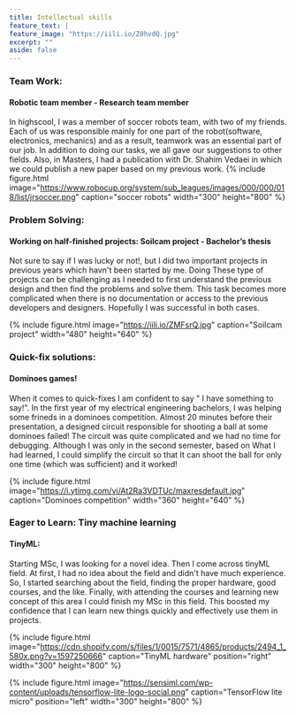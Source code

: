 ```yaml
---
title: Intellectual skills
feature_text: |
feature_image: "https://iili.io/Z0hvdQ.jpg"
excerpt: ""
aside: false
---
```




### Team Work: 
#### Robotic team member - Research team member
In highscool, I was a member of soccer robots team, with two of my friends. Each of us was responsible mainly for one part of the robot(software, electronics, mechanics) and as a result, teamwork was an essential part of our job. In addition to doing our tasks, we all gave our suggestions to other fields.
Also, in Masters, I had a publication with Dr. Shahim Vedaei in which we could publish a new paper based on my previous work.
{% include figure.html image="https://www.robocup.org/system/sub_leagues/images/000/000/018/list/jrsoccer.png" caption="soccer robots"  width="300" height="800" %}
<!-- {% include figure.html image="IranProtest22-v1.html" caption="graph"  width="300" height="800" %} -->





### Problem Solving:
#### Working on half-finished projects: Soilcam project - Bachelor’s thesis
Not sure to say if I was lucky or not!, but I did two important projects in previous years which havn't been started by me. Doing These type of projects can be challenging as I needed to first understand the previous design and then find the problems and solve them. This task becomes more complicated when there is no documentation or access to the previous developers and designers. Hopefully I was successful in both cases.

{% include figure.html image="https://iili.io/ZMFsrQ.jpg" caption="Soilcam project"  width="480" height="640" %}


### Quick-fix solutions: 
#### Dominoes games!
When it comes to quick-fixes I am confident to say " I have something to say!". 
In the first year of my electrical engineering bachelors, I was helping some frineds in a dominoes competition. Almost 20 minutes before their presentation, a designed circuit responsible for shooting a ball at some dominoes failed! The circuit was quite complicated and we had no time for debugging. Although I was only in the second semester, based on What I had learned, I could simplify the circuit so that It can shoot the ball for only one time (which was sufficient) and it worked!

{% include figure.html image="https://i.ytimg.com/vi/At2Ra3VDTUc/maxresdefault.jpg" caption="Dominoes competition"  width="360" height="640" %}

### Eager to Learn: Tiny machine learning
#### TinyML:
Starting MSc, I was looking for a novel idea. Then I come across tinyML field. At first, I had no idea about the field and didn't have much experience. So, I started searching about the field, finding the proper hardware, good courses, and the like. Finally, with attending the courses and learning new concept of this area I could finish my MSc in this field. This boosted my confidence that I can learn new things quickly and effectively use them in projects.

{% include figure.html image="https://cdn.shopify.com/s/files/1/0015/7571/4865/products/2494_1_580x.png?v=1597250666" caption="TinyML hardware" position="right" width="300" height="800" %}

{% include figure.html image="https://sensiml.com/wp-content/uploads/tensorflow-lite-logo-social.png" caption="TensorFlow lite micro" position="left" width="300" height="800" %}


<!-- ### Heading 3

#### Heading 4

##### Heading 5

###### Heading 6

<small>A small element</small>

[A link](https://david.darn.es "A link")

Lorem ipsum dolor sit amet, consectetur adip* isicing elit, sed do eiusmod *tempor incididunt ut labore et dolore magna aliqua.

Duis aute irure dolor in [A link](https://david.darn.es "A link") reprehenderit in voluptate velit esse cillum **bold text** dolore eu fugiat nulla pariatur. Excepteur span element sint occaecat cupidatat non proident, sunt _italicised text_ in culpa qui officia deserunt mollit anim id `some code` est laborum.

* An item
* An item
* An item
* An item
* An item

1. Item one
2. Item two
3. Item three
4. Item four
5. Item five

> A simple blockquote

Some HTML...

``` html
<blockquote cite="http://www.imdb.com/title/tt0284978/quotes/qt1375101">
  <p>You planning a vacation, Mr. Sullivan?</p>
  <footer>
    <a href="http://www.imdb.com/title/tt0284978/quotes/qt1375101">Sunways Security Guard</a>
  </footer>
</blockquote>
```

...CSS...

``` css
blockquote {
  text-align: center;
  font-weight: bold;
}
blockquote footer {
  font-size: .8rem;
}
```

...and JavaScript

``` js
const blockquote = document.querySelector("blockquote")
const bolden = (keyString, string) =>
  string.replace(new RegExp(keyString, 'g'), '<strong>'+keyString+'</strong>')

blockquote.innerHTML = bolden("Mr. Sullivan", blockquote.innerHTML)
```

`Single line of code`

## HTML Includes

### Contact form

{% include site-form.html %}

``` html
{% raw %}{% include site-form.html %}{% endraw %}
```

### Demo map embed

{% include map.html id="1UT-2Z-Vg_MG_TrS5X2p8SthsJhc" title="Coffee shop map" %}

``` html
{% raw %}{% include map.html id="XXXXXX" title="Coffee shop map" %}{% endraw %}
```

### Button include

{% include button.html text="A button" link="https://david.darn.es" %}

{% include button.html text="A button with icon" link="https://twitter.com/daviddarnes" icon="twitter" %}

``` html
{% raw %}{% include button.html text="A button" link="https://david.darn.es" %}
{% include button.html text="A button with icon" link="https://twitter.com/daviddarnes" icon="twitter" %}{% endraw %}
```

### Icon include

{% include icon.html id="twitter" title="twitter" %} [{% include icon.html id="linkedin" title="twitter" %}](https://www.linkedin.com/in/daviddarnes)

``` html
{% raw %}{% include icon.html id="twitter" title="twitter" %}
[{% include icon.html id="linkedin" title="twitter" %}](https://www.linkedin.com/in/daviddarnes){% endraw %}
```

### Video include

{% include video.html id="zrkcGL5H3MU" title="Siteleaf tutorial video" %}

``` html
{% raw %}{% include video.html id="zrkcGL5H3MU" title="Siteleaf tutorial video" %}{% endraw %}
```


### Image includes

{% include figure.html image="https://picsum.photos/600/800?image=894" caption="Image with caption" width="300" height="800" %}

{% include figure.html image="https://picsum.photos/600/800?image=894" caption="Right aligned image" position="right" width="300" height="800" %}

{% include figure.html image="https://picsum.photos/600/800?image=894" caption="Left aligned image" position="left" width="300" height="800" %}

{% include figure.html image="https://picsum.photos/1600/800?image=894" alt="Image with just alt text" %}

``` html
{% raw %}{% include figure.html image="https://picsum.photos/600/800?image=894" caption="Image with caption" width="300" height="800" %}

{% include figure.html image="https://picsum.photos/600/800?image=894" caption="Right aligned image" position="right" width="300" height="800" %}

{% include figure.html image="https://picsum.photos/600/800?image=894" caption="Left aligned image" position="left" width="300" height="800" %}

{% include figure.html image="https://picsum.photos/1600/800?image=894" alt="Image with just alt text" %}{% endraw %}
``` -->
